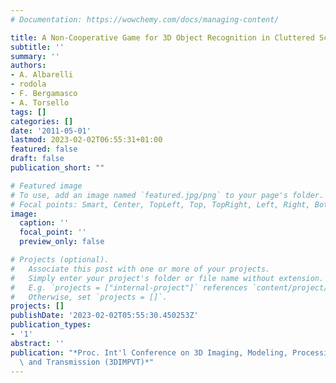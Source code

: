 ```yaml
---
# Documentation: https://wowchemy.com/docs/managing-content/

title: A Non-Cooperative Game for 3D Object Recognition in Cluttered Scenes
subtitle: ''
summary: ''
authors:
- A. Albarelli
- rodola
- F. Bergamasco
- A. Torsello
tags: []
categories: []
date: '2011-05-01'
lastmod: 2023-02-02T06:55:31+01:00
featured: false
draft: false
publication_short: ""

# Featured image
# To use, add an image named `featured.jpg/png` to your page's folder.
# Focal points: Smart, Center, TopLeft, Top, TopRight, Left, Right, BottomLeft, Bottom, BottomRight.
image:
  caption: ''
  focal_point: ''
  preview_only: false

# Projects (optional).
#   Associate this post with one or more of your projects.
#   Simply enter your project's folder or file name without extension.
#   E.g. `projects = ["internal-project"]` references `content/project/deep-learning/index.md`.
#   Otherwise, set `projects = []`.
projects: []
publishDate: '2023-02-02T05:55:30.450253Z'
publication_types:
- '1'
abstract: ''
publication: "*Proc. Int'l Conference on 3D Imaging, Modeling, Processing, Visualization\
  \ and Transmission (3DIMPVT)*"
---
```

